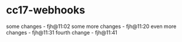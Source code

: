 # cc17-webhooks
some changes - fjh@11:02
some more changes - fjh@11:20
even more changes - fjh@11:31
fourth change - fjh@11:41
